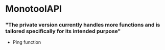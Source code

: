 # MonotoolAPI

### "The private version currently handles more functions and is tailored specifically for its intended purpose"

- Ping function
